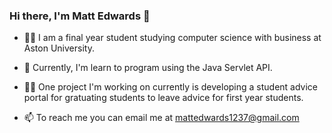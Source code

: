 ### Hi there, I'm Matt Edwards 👋

- 👨‍🎓 I am a final year student studying computer science with business at Aston University.

- 🌱 Currently, I'm learn to program using the Java Servlet API.

- 👨‍💻 One project I'm working on currently is developing a student advice portal for gratuating students to leave advice for first year students.

- 📫 To reach me you can email me at mattedwards1237@gmail.com





